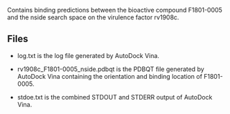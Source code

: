 Contains binding predictions between the bioactive compound F1801-0005 and the nside search space on the virulence factor rv1908c.

## Files

- log.txt is the log file generated by AutoDock Vina.

- rv1908c_F1801-0005_nside.pdbqt is the PDBQT file generated by AutoDock Vina containing the orientation and binding location of F1801-0005.

- stdoe.txt is the combined STDOUT and STDERR output of AutoDock Vina.

